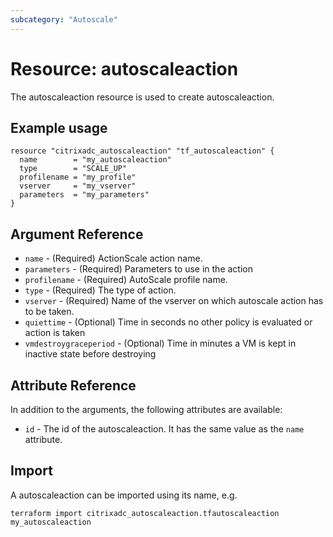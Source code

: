 ```yaml
---
subcategory: "Autoscale"
---
```


# Resource: autoscaleaction

The autoscaleaction resource is used to create autoscaleaction.


## Example usage

```hcl
resource "citrixadc_autoscaleaction" "tf_autoscaleaction" {
  name        = "my_autoscaleaction"
  type        = "SCALE_UP"
  profilename = "my_profile"
  vserver     = "my_vserver"
  parameters  = "my_parameters"
}
```


## Argument Reference

* `name` - (Required) ActionScale action name.
* `parameters` - (Required) Parameters to use in the action
* `profilename` - (Required) AutoScale profile name.
* `type` - (Required) The type of action.
* `vserver` - (Required) Name of the vserver on which autoscale action has to be taken.
* `quiettime` - (Optional) Time in seconds no other policy is evaluated or action is taken
* `vmdestroygraceperiod` - (Optional) Time in minutes a VM is kept in inactive state before destroying


## Attribute Reference

In addition to the arguments, the following attributes are available:

* `id` - The id of the autoscaleaction. It has the same value as the `name` attribute.


## Import

A autoscaleaction can be imported using its name, e.g.

```shell
terraform import citrixadc_autoscaleaction.tfautoscaleaction my_autoscaleaction
```
